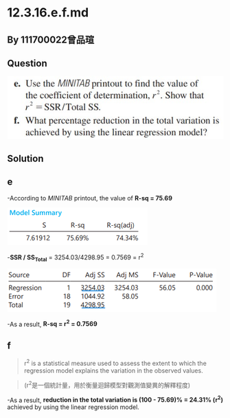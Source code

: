 # 12.3.16.e.f.md
## By 111700022曾品瑄

## Question
![圖1](https://github.com/HWTeng-Course/202402-Statistics/blob/main/Images/12.3.16.ef.jpg)
## Solution
## e
-According to *MINITAB* printout, the value of **R-sq = 75.69**

![圖3](https://github.com/HWTeng-Course/202402-Statistics/blob/main/Images/123456.png)

-**SSR / SS<sub>Total</sub>** = 3254.03/4298.95 = 0.7569 = r<sup>2</sup>

![圖2](https://github.com/HWTeng-Course/202402-Statistics/blob/main/Images/11100022-2.png)

-As a result, **R-sq = r<sup>2</sup> = 0.7569**
## f
>r<sup>2</sup> is a statistical measure used to assess the extent to which the regression model explains the variation in the observed values. 

>(r<sup>2</sup>是一個統計量，用於衡量迴歸模型對觀測值變異的解釋程度)

-As a result, **reduction in the total variation is (100 - 75.69)% = 24.31% (r<sup>2</sup>)** achieved by using the linear regression model.

